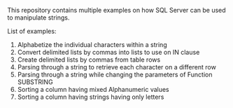 This repository contains multiple examples on how SQL Server can be used to manipulate strings.

List of examples:

1) Alphabetize the individual characters within a string
2) Convert delimited lists by commas into lists to use on IN clause
3) Create delimited lists by commas from table rows
4) Parsing through a string to retrieve each character on a different row
5) Parsing through a string while changing the parameters of Function SUBSTRING
6) Sorting a column having mixed Alphanumeric values
7) Sorting a column having strings having only letters 
